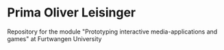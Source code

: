 # Prima Oliver Leisinger
Repository for the module "Prototyping interactive media-applications and games" at Furtwangen University